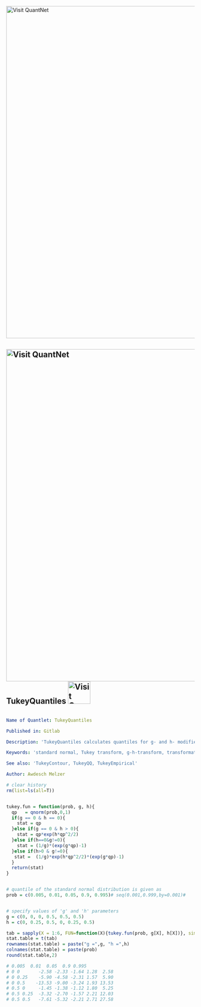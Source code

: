 [<img src="https://github.com/QuantLet/Styleguide-and-FAQ/blob/master/pictures/banner.png" width="888" alt="Visit QuantNet">](http://quantlet.de/)

## [<img src="https://github.com/QuantLet/Styleguide-and-FAQ/blob/master/pictures/banner.png" width="888" alt="Visit QuantNet">](http://quantlet.de/) **TukeyQuantiles** [<img src="https://github.com/QuantLet/Styleguide-and-FAQ/blob/master/pictures/QN2.png" width="60" alt="Visit QuantNet 2.0">](http://quantlet.de/)



```yaml

Name of Quantlet: TukeyQuantiles

Published in: Gitlab

Description: 'TukeyQuantiles calculates quantiles for g- and h- modified standard normal random variables and returns a table for different g, h values and alpha levels'

Keywords: 'standard normal, Tukey transform, g-h-transform, transformation, table'

See also: 'TukeyContour, TukeyQQ, TukeyEmpirical'

Author: Awdesch Melzer
```


```R
# clear history
rm(list=ls(all=T))


tukey.fun = function(prob, g, h){
  qp   = qnorm(prob,0,1)
  if(g == 0 & h == 0){
    stat = qp
  }else if(g == 0 & h > 0){
    stat = qp*exp(h*qp^2/2)
  }else if(h==0&g!=0){
    stat = (1/g)*(exp(g*qp)-1)
  }else if(h>0 & g!=0){
   stat =  (1/g)*exp(h*qp^2/2)*(exp(g*qp)-1)
  }
  return(stat)
}


# quantile of the standard normal distribution is given as
prob = c(0.005, 0.01, 0.05, 0.9, 0.995)# seq(0.001,0.999,by=0.001)#


# specify values of 'g' and 'h' parameters
g = c(0, 0, 0, 0.5, 0.5, 0.5)
h = c(0, 0.25, 0.5, 0, 0.25, 0.5)

tab = sapply(X = 1:6, FUN=function(X){tukey.fun(prob, g[X], h[X])}, simplify = T)
stat.table = t(tab)
rownames(stat.table) = paste("g =",g, "h =",h)
colnames(stat.table) = paste(prob)
round(stat.table,2)

# 0.005  0.01  0.05  0.9 0.995
# 0 0       -2.58 -2.33 -1.64 1.28  2.58
# 0 0.25    -5.90 -4.58 -2.31 1.57  5.90
# 0 0.5    -13.53 -9.00 -3.24 1.93 13.53
# 0.5 0     -1.45 -1.38 -1.12 1.80  5.25
# 0.5 0.25  -3.32 -2.70 -1.57 2.21 12.03
# 0.5 0.5   -7.61 -5.32 -2.21 2.71 27.58

```
